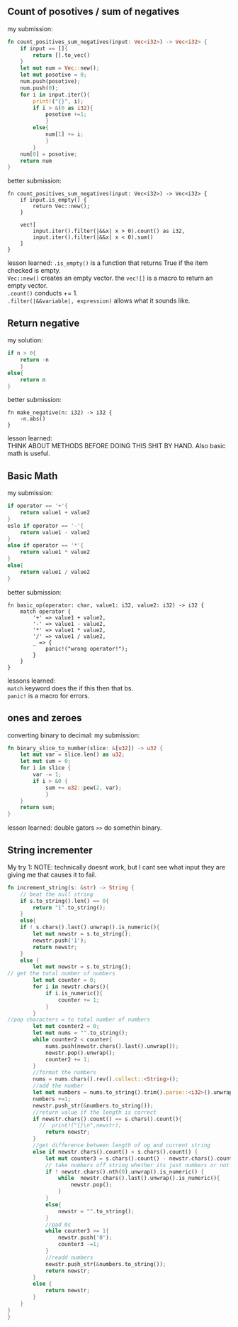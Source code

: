 ## Count of posotives / sum of negatives
my submission:
```rust
fn count_positives_sum_negatives(input: Vec<i32>) -> Vec<i32> {
    if input == []{
        return [].to_vec()
    }
    let mut num = Vec::new();
    let mut posotive = 0;
    num.push(posotive);
    num.push(0);
    for i in input.iter(){
        print!("{}", i);
        if i > &(0 as i32){
            posotive +=1;
            }
        else{
            num[1] += i;
            }
        }
    num[0] = posotive;
    return num
}
```
better submission:
```
fn count_positives_sum_negatives(input: Vec<i32>) -> Vec<i32> {
    if input.is_empty() {
        return Vec::new();
    }
    
    vec![
        input.iter().filter(|&&x| x > 0).count() as i32,
        input.iter().filter(|&&x| x < 0).sum()
    ]
}
```
lesson learned:
`.is_empty()` is a function that returns True if the item checked is empty. \
`Vec::new()` creates an empty vector. the `vec![]` is a macro to return an empty vector. \
`.count()` conducts += 1. \
`.filter(|&&variable|, expression)` allows what it sounds like.

## Return negative
my solution:
```rust
if n > 0{
    return -n
    }
else{
    return n
}
```
better submission:
```
fn make_negative(n: i32) -> i32 {
    -n.abs()
}
```
lesson learned: \
THINK ABOUT METHODS BEFORE DOING THIS SHIT BY HAND. Also basic math is useful.

## Basic Math
my submission:
```rust
if operator == '+'{
    return value1 + value2
}
esle if operator == '-'{
    return value1 - value2
}
else if operator == '*'{
    return value1 * value2
}
else{
    return value1 / value2
}
```
better submission:
```
fn basic_op(operator: char, value1: i32, value2: i32) -> i32 {
    match operator {
        '+' => value1 + value2,
        '-' => value1 - value2,
        '*' => value1 * value2,
        '/' => value1 / value2,
        _ => {
            panic!("wrong operator!");
        }
    }
}
```
lessons learned: \
`match` keyword does the if this then that bs. \
`panic!` is a macro for errors.

## ones and zeroes
converting binary to decimal:
my submission:
```rust
fn binary_slice_to_number(slice: &[u32]) -> u32 {
    let mut var = slice.len() as u32;
    let mut sum = 0;
    for i in slice {
        var -= 1;
        if i > &0 {
            sum += u32::pow(2, var);
            }
    }
    return sum;
}
```
lesson learned: double gators `>>` do somethin binary.
## String incrementer
My try 1:
NOTE: technically doesnt work, but I cant see what input they are giving me that causes it to fail. 
```rust
fn increment_string(s: &str) -> String {
    // beat the null string
    if s.to_string().len() == 0{
        return "1".to_string();
    }
    else{
    if ! s.chars().last().unwrap().is_numeric(){
        let mut newstr = s.to_string();
        newstr.push('1');
        return newstr;
    }
    else {
        let mut newstr = s.to_string();
// get the total number of numbers
        let mut counter = 0;
        for i in newstr.chars(){
            if i.is_numeric(){
                counter += 1;
            }
        }
//pop characters = to total number of numbers
        let mut counter2 = 0;
        let mut nums = "".to_string();
        while counter2 < counter{
            nums.push(newstr.chars().last().unwrap());
            newstr.pop().unwrap();
            counter2 += 1;
        }
        //format the numbers
        nums = nums.chars().rev().collect::<String>();
        //add the number
        let mut numbers = nums.to_string().trim().parse::<i32>().unwrap();
        numbers +=1;
        newstr.push_str(&numbers.to_string());
        //return value if the length is correct
        if newstr.chars().count() == s.chars().count(){
          //  print!("{}\n",newstr);
            return newstr;
        }
        //get difference between length of og and current string
        else if newstr.chars().count() < s.chars().count() {
            let mut counter3 = s.chars().count() - newstr.chars().count();
            // take numbers off string whether its just numbers or not
            if ! newstr.chars().nth(0).unwrap().is_numeric() {
                while  newstr.chars().last().unwrap().is_numeric(){
                    newstr.pop();
                }
            }
            else{
                newstr = "".to_string();
            }
            //pad 0s
            while counter3 >= 1{
                newstr.push('0');
                counter3 -=1;
            }
            //readd numbers
            newstr.push_str(&numbers.to_string());
            return newstr;
        }
        else {
            return newstr;
        }
    }
}
}
```
